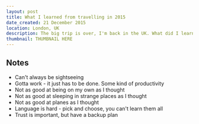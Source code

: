 ```yaml
---
layout: post
title: What I learned from travelling in 2015
date_created: 21 December 2015
location: London, UK
description: The big trip is over, I'm back in the UK. What did I learn? What next?
thumbnail: THUMBNAIL HERE
---
```


## Notes

* Can't always be sightseeing
* Gotta work - it just has to be done. Some kind of productivity
* Not as good at being on my own as I thought
* Not as good at sleeping in strange places as I thought
* Not as good at planes as I thought
* Language is hard - pick and choose, you can't learn them all
* Trust is important, but have a backup plan